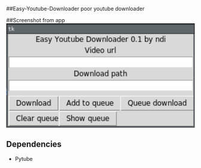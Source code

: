 ##Easy-Youtube-Downloader
poor youtube downloader

##Screenshot from app
![](ss.png)

## Dependencies
* Pytube
